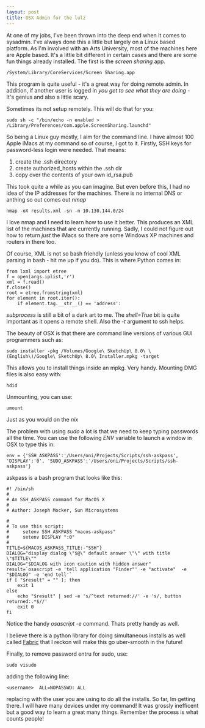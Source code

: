 ```yaml
---
layout: post
title: OSX Admin for the lulz
---
```


At one of my jobs, I've been thrown into the deep end when it comes to sysadmin. I've always done this a little but largely on a Linux based platform. As I'm involved with an Arts University, most of the machines here are Apple based. It's a little bit different in certain cases and there are some fun things already installed. The first is the *screen sharing* app.

    /System/Library/CoreServices/Screen Sharing.app

This program is quite useful - it's a great way for doing remote admin. In addition, if another user is logged in *you get to see what they are doing* - It's genius and also a little scary.

Sometimes its not setup remotely. This will do that for you:

    sudo sh -c "/bin/echo -n enabled > /Library/Preferences/com.apple.ScreenSharing.launchd"

So being a Linux guy mostly, I aim for the command line. I have almost 100 Apple iMacs at my command so of course, I got to it. Firstly, SSH keys for password-less login were needed. That means:

1) create the .ssh directory
2) create authorized_hosts within the .ssh dir
3) copy over the contents of your own id_rsa.pub

This took quite a while as you can imagine. But even before this, I had no idea of the IP addresses for the machines. There is no internal DNS or anthing so out comes out *nmap*

    nmap -oX results.xml -sn -n 10.130.144.0/24

I love nmap and I need to learn how to use it better. This produces an XML list of the machines that are currently running. Sadly, I could not figure out how to return *just* the iMacs so there are some Windows XP machines and routers in there too.

Of course, XML is not so bash friendly (unless you know of cool XML parsing in bash - hit me up if you do). This is where Python comes in:
    
    from lxml import etree
    f = open(args.iplist,'r')
    xml = f.read()
    f.close()
    root = etree.fromstring(xml)
    for element in root.iter():
        if element.tag.__str__() == 'address':



*subprocess* is still a bit of a dark art to me. The *shell=True* bit is quite important as it opens a remote shell. Also the *-t* argument to ssh helps.

The beauty of OSX is that there are command line versions of various GUI programmers such as:

    sudo installer -pkg /Volumes/Google\ SketchUp\ 8.0\ \(English\)/Google\ SketchUp\ 8.0\ Installer.mpkg -target

This allows you to install things inside an mpkg. Very handy. Mounting DMG files is also easy with:

    hdid

Unmounting, you can use:

    umount

Just as you would on the *nix*

The problem with using *sudo* a lot is that we need to keep typing passwords all the time. You can use the following *ENV* variable to launch a window in OSX to type this in:

    env = {'SSH_ASKPASS':'/Users/oni/Projects/Scripts/ssh-askpass', 'DISPLAY':'0', 'SUDO_ASKPASS':'/Users/oni/Projects/Scripts/ssh-askpass'}


askpass is a bash program that looks like this:

    #! /bin/sh  
    #
    # An SSH_ASKPASS command for MacOS X 
    #
    # Author: Joseph Mocker, Sun Microsystems  

    #
    # To use this script:
    #     setenv SSH_ASKPASS "macos-askpass"
    #     setenv DISPLAY ":0"
    #  
    TITLE=${MACOS_ASKPASS_TITLE:-"SSH"}  
    DIALOG="display dialog \"$@\" default answer \"\" with title \"$TITLE\""
    DIALOG="$DIALOG with icon caution with hidden answer"  
    result=`osascript -e 'tell application "Finder"' -e "activate"  -e "$DIALOG" -e 'end tell'`  
    if [ "$result" = "" ]; then
        exit 1
    else
        echo "$result" | sed -e 's/^text returned://' -e 's/, button returned:.*$//'
        exit 0
    fi  


Notice the handy *osascript -e* command. Thats pretty handy as well.

I believe there is a python library for doing simultaneous installs as well called [Fabric](http://docs.fabfile.org/en/1.3.1/index.html) that I reckon will make this go uber-smooth in the future!

Finally, to remove password entru for sudo, use:

    sudo visudo

adding the following line:

    <username>  ALL=NOPASSWD: ALL

replacing <username> with the user you are using to do all the installs. So far, Im getting there. I will have many devices under my command! It was grossly inefficent but a good way to learn a great many things. Remember the process is what counts people!